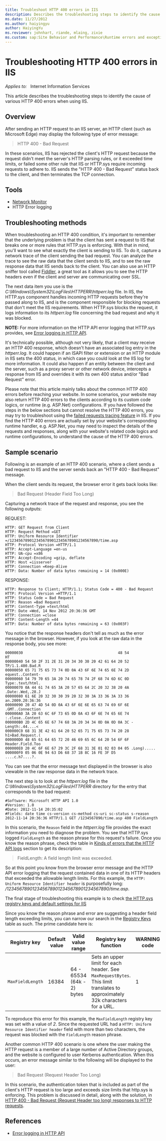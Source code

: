 ```yaml
---
title: Troubleshoot HTTP 400 errors in IIS
description: Describes the troubleshooting steps to identify the cause of various HTTP 400 errors when using IIS.
ms.date: 11/27/2012
ms.author: haiyingyu
author: HaiyingYu
ms.reviewer: johnhart, riande, mlaing, zixie
ms.custom: sap:Site Behavior and Performance\Runtime errors and exceptions, including HTTP 400 and 50x errors
---
```

# Troubleshooting HTTP 400 errors in IIS

_Applies to:_ &nbsp; Internet Information Services

This article describes the troubleshooting steps to identify the cause of various HTTP 400 errors when using IIS.

## Overview

After sending an HTTP request to an IIS server, an HTTP client (such as Microsoft Edge) may display the following type of error message:

> HTTP 400 - Bad Request

In these scenarios, IIS has rejected the client's HTTP request because the request didn't meet the server's HTTP parsing rules, or it exceeded time limits, or failed some other rule that IIS or HTTP.sys require incoming requests to adhere to. IIS sends the "HTTP 400 - Bad Request" status back to the client, and then terminates the TCP connection.

## Tools

- [Network Monitor](../../../../windows-server/networking/network-monitor-3.md)
- HTTP Error logging

## Troubleshooting methods

When troubleshooting an HTTP 400 condition, it's important to remember that the underlying problem is that the client has sent a request to IIS that breaks one or more rules that HTTP.sys is enforcing. With that in mind, you'll want to see what exactly the client is sending to IIS. To do it, capture a network trace of the client sending the bad request. You can analyze the trace to see the raw data that the client sends to IIS, and to see the raw response data that IIS sends back to the client. You can also use an HTTP sniffer tool called [Fiddler](https://www.telerik.com/fiddler), a great tool as it allows you to see the HTTP headers even if the client and server are communicating over SSL.

The next data item you use is the _C:\Windows\System32\LogFiles\HTTPERR\httperr.log_ file. In IIS, the HTTP.sys component handles incoming HTTP requests before they're passed along to IIS, and is the component responsible for blocking requests that don't meet the IIS requirements. When HTTP.sys blocks the request, it logs information to its _httperr.log_ file concerning the bad request and why it was blocked.

**NOTE:** For more information on the HTTP API error logging that HTTP.sys provides, see [Error logging in HTTP API](../../aspnet/site-behavior-performance/error-logging-http-apis.md).

It's technically possible, although not very likely, that a client may receive an HTTP 400 response, which doesn't have an associated log entry in the _httperr.log_. It could happen if an ISAPI filter or extension or an HTTP module in IIS sets the 400 status, in which case you could look at the IIS log for more information. It could also happen if an entity between the client and the server, such as a proxy server or other network device, intercepts a response from IIS and overrides it with its own 400 status and/or "Bad Request" error.

Please note that this article mainly talks about the common HTTP 400 errors before reaching your website. In some scenarios, your website may also return HTTP 400 errors to the clients according to its custom code logics, or runtime (e.g. ASP.Net) configurations. If you have followed the steps in the below sections but cannot resolve the HTTP 400 errors, you may try to troubleshoot using the [failed requests tracing feature](./troubleshoot-failed-requests-using-tracing-in-iis-85.md) in IIS. If you find the HTTP 400 errors are actually set by your website's corresponding runtime handler, e.g. ASP.Net, you may need to inspect the details of the requests and responses, along with your website's related code logics and runtime configurations, to understand the cause of the HTTP 400 errors.

## Sample scenario

Following is an example of an HTTP 400 scenario, where a client sends a bad request to IIS and the server sends back an "HTTP 400 - Bad Request" message.

When the client sends its request, the browser error it gets back looks like:

> Bad Request (Header Field Too Long)

Capturing a network trace of the request and response, you see the following outputs:

REQUEST:

```output
HTTP: GET Request from Client
HTTP: Request Method =GET
HTTP: Uniform Resource Identifier =/1234567890123456789012345678901234567890/time.asp
HTTP: Protocol Version =HTTP/1.1
HTTP: Accept-Language =en-us
HTTP: UA-cpu =x86
HTTP: Accept-Encoding =gzip, deflate
HTTP: Host =iisserver
HTTP: Connection =Keep-Alive
HTTP: Data: Number of data bytes remaining = 14 (0x000E)
```

RESPONSE:

```output
HTTP: Response to Client; HTTP/1.1; Status Code = 400 - Bad Request
HTTP: Protocol Version =HTTP/1.1
HTTP: Status Code = Bad Request
HTTP: Reason =Bad Request
HTTP: Content-Type =text/html
HTTP: Date =Wed, 14 Nov 2012 20:36:36 GMT
HTTP: Connection =close
HTTP: Content-Length =44
HTTP: Data: Number of data bytes remaining = 63 (0x003F)
```

You notice that the response headers don't tell as much as the error message in the browser. However, if you look at the raw data in the response body, you see more:

```output
00000030                                           48 54               HT
00000040 54 50 2F 31 2E 31 20 34 30 30 20 42 61 64 20 52 TP/1.1.400.Bad.R
00000050 65 71 75 65 73 74 0D 0A 43 6F 6E 74 65 6E 74 2D equest..Content-
00000060 54 79 70 65 3A 20 74 65 78 74 2F 68 74 6D 6C 0D Type:.text/html.
00000070 0A 44 61 74 65 3A 20 57 65 64 2C 20 32 38 20 4A .Date:.Wed,.28.J
00000080 61 6E 20 32 30 30 39 20 32 30 3A 33 36 3A 33 36 an.2009.20:36:36
00000090 20 47 4D 54 0D 0A 43 6F 6E 6E 65 63 74 69 6F 6E .GMT..Connection
000000A0 3A 20 63 6C 6F 73 65 0D 0A 43 6F 6E 74 65 6E 74 :.close..Content
000000B0 2D 4C 65 6E 67 74 68 3A 20 34 34 0D 0A 0D 0A 3C -Length:.44....<
000000C0 68 31 3E 42 61 64 20 52 65 71 75 65 73 74 20 28 h1>Bad.Request.(
000000D0 48 65 61 64 65 72 20 46 69 65 6C 64 20 54 6F 6F Header.Field.Too
000000E0 20 4C 6F 6E 67 29 3C 2F 68 31 3E 01 02 03 04 05 .Long).....
000000F0 05 06 0E 94 63 D6 68 37 1B 8C 16 FE 3F D5       ....c.h7....?.
```

You can see that the error message text displayed in the browser is also viewable in the raw response data in the network trace.

The next step is to look at the _httperr.log_ file in the _C:\Windows\System32\LogFiles\HTTPERR_ directory for the entry that corresponds to the bad request:

```output
#Software: Microsoft HTTP API 1.0
#Version: 1.0
#Date: 2012-11-14 20:35:02
#Fields: date time cs-version cs-method cs-uri sc-status s-reason 
2012-11-14 20:36:36 HTTP/1.1 GET /1234567890/time.asp 400 FieldLength
```

In this scenario, the `Reason` field in the _httperr.log_ file provides the exact information you need to diagnose the problem. You see that HTTP.sys logged `FieldLength` as the reason phrase for this request's failure. Once you know the reason phrase, check the table in [Kinds of errors that the HTTP API logs](../../aspnet/site-behavior-performance/error-logging-http-apis.md#kinds-of-errors-that-the-http-api-logs) section to get its description:

> FieldLength: A field length limit was exceeded.

So at this point you know from the browser error message and the HTTP API error logging that the request contained data in one of its HTTP headers that exceeded the allowable length limits. For this example, the `HTTP: Uniform Resource Identifier header` is purposefully long: _/1234567890123456789012345678901234567890/time.asp_.

The final stage of troubleshooting this example is to check [the HTTP.sys registry keys and default settings for IIS](../iisadmin-service-inetinfo/httpsys-registry-windows.md)

Since you know the reason phrase and error are suggesting a header field length exceeding limits, you can narrow our search in the [Registry Keys](../iisadmin-service-inetinfo/httpsys-registry-windows.md#registry-keys) table as such. The prime candidate here is:

|Registry key|Default value|Valid value range|Registry key function|WARNING code|
|---|---|---|---|---|
|`MaxFieldLength`|16384|64 - 65534 (64k - 2) bytes|Sets an upper limit for each header. See `MaxRequestBytes`. This limit translates to approximately 32k characters for a URL.|1|

To reproduce this error for this example, the `MaxFieldLength` registry key was set with a value of _2_. Since the requested URL had a `HTTP: Uniform Resource Identifier header` field with more than two characters, the request was blocked with the `FieldLength` reason phrase.

Another common HTTP 400 scenario is one where the user making the HTTP request is a member of a large number of Active Directory groups, and the website is configured to user Kerberos authentication. When this occurs, an error message similar to the following will be displayed to the user:

> Bad Request (Request Header Too Long)

In this scenario, the authentication token that is included as part of the client's HTTP request is too large and exceeds size limits that http.sys is enforcing. This problem is discussed in detail, along with the solution, in [HTTP 400 - Bad Request (Request Header too long) responses to HTTP requests](../www-administration-management/http-bad-request-response-kerberos.md).

## References

- [Error logging in HTTP API](../../aspnet/site-behavior-performance/error-logging-http-apis.md)
